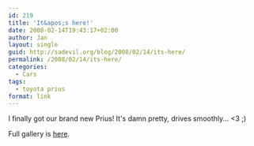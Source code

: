 ```yaml
---
id: 219
title: 'It&apos;s here!'
date: 2008-02-14T19:43:17+02:00
author: Jan
layout: single
guid: http://sadevil.org/blog/2008/02/14/its-here/
permalink: /2008/02/14/its-here/
categories:
  - Cars
tags:
  - toyota prius
format: link
---
```

I finally got our brand new Prius! It's damn pretty, drives smoothly... <3 ;)

Full gallery is [here](http://sadevil.org/piwigo/index.php/category/75-cars).
